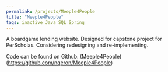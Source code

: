 ```yaml
---
permalink: /projects/Meeple4People
title: "Meeple4People"
tags: inactive Java SQL Spring
---
```


A boardgame lending website. Designed for capstone project for PerScholas. Considering redesigning and re-implementing.

Code can be found on Github: (Meeple4People)(https://github.com/nqeron/Meeple4People)